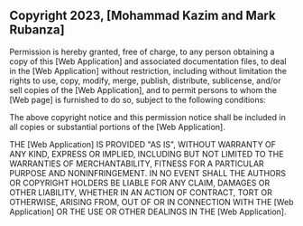 ## Copyright 2023, [Mohammad Kazim and Mark Rubanza]



Permission is hereby granted, free of charge, to any person obtaining a copy of this [Web Application] and associated documentation files, to deal in the [Web Application] without restriction, including without limitation the rights to use, copy, modify, merge, publish, distribute, sublicense, and/or sell copies of the [Web Application], and to permit persons to whom the [Web page] is furnished to do so, subject to the following conditions:

The above copyright notice and this permission notice shall be included in all copies or substantial portions of the [Web Application].

THE [Web Application] IS PROVIDED "AS IS", WITHOUT WARRANTY OF ANY KIND, EXPRESS OR IMPLIED, INCLUDING BUT NOT LIMITED TO THE WARRANTIES OF MERCHANTABILITY, FITNESS FOR A PARTICULAR PURPOSE AND NONINFRINGEMENT. IN NO EVENT SHALL THE AUTHORS OR COPYRIGHT HOLDERS BE LIABLE FOR ANY CLAIM, DAMAGES OR OTHER LIABILITY, WHETHER IN AN ACTION OF CONTRACT, TORT OR OTHERWISE, ARISING FROM, OUT OF OR IN CONNECTION WITH THE [Web Application] OR THE USE OR OTHER DEALINGS IN THE [Web Application].